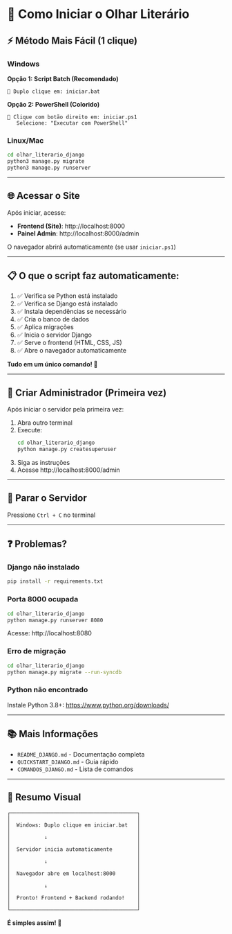 # 🚀 Como Iniciar o Olhar Literário

## ⚡ Método Mais Fácil (1 clique)

### Windows

**Opção 1: Script Batch (Recomendado)**
```
📁 Duplo clique em: iniciar.bat
```

**Opção 2: PowerShell (Colorido)**
```
📁 Clique com botão direito em: iniciar.ps1
   Selecione: "Executar com PowerShell"
```

### Linux/Mac
```bash
cd olhar_literario_django
python3 manage.py migrate
python3 manage.py runserver
```

---

## 🌐 Acessar o Site

Após iniciar, acesse:

- **Frontend (Site)**: http://localhost:8000
- **Painel Admin**: http://localhost:8000/admin

O navegador abrirá automaticamente (se usar `iniciar.ps1`)

---

## 📋 O que o script faz automaticamente:

1. ✅ Verifica se Python está instalado
2. ✅ Verifica se Django está instalado
3. ✅ Instala dependências se necessário
4. ✅ Cria o banco de dados
5. ✅ Aplica migrações
6. ✅ Inicia o servidor Django
7. ✅ Serve o frontend (HTML, CSS, JS)
8. ✅ Abre o navegador automaticamente

**Tudo em um único comando! 🎉**

---

## 🔑 Criar Administrador (Primeira vez)

Após iniciar o servidor pela primeira vez:

1. Abra outro terminal
2. Execute:
   ```bash
   cd olhar_literario_django
   python manage.py createsuperuser
   ```
3. Siga as instruções
4. Acesse http://localhost:8000/admin

---

## 🛑 Parar o Servidor

Pressione `Ctrl + C` no terminal

---

## ❓ Problemas?

### Django não instalado
```bash
pip install -r requirements.txt
```

### Porta 8000 ocupada
```bash
cd olhar_literario_django
python manage.py runserver 8080
```
Acesse: http://localhost:8080

### Erro de migração
```bash
cd olhar_literario_django
python manage.py migrate --run-syncdb
```

### Python não encontrado
Instale Python 3.8+: https://www.python.org/downloads/

---

## 📚 Mais Informações

- `README_DJANGO.md` - Documentação completa
- `QUICKSTART_DJANGO.md` - Guia rápido
- `COMANDOS_DJANGO.md` - Lista de comandos

---

## 🎯 Resumo Visual

```
┌─────────────────────────────────────────┐
│                                         │
│  Windows: Duplo clique em iniciar.bat   │
│                                         │
│           ↓                             │
│                                         │
│  Servidor inicia automaticamente        │
│                                         │
│           ↓                             │
│                                         │
│  Navegador abre em localhost:8000       │
│                                         │
│           ↓                             │
│                                         │
│  Pronto! Frontend + Backend rodando!    │
│                                         │
└─────────────────────────────────────────┘
```

**É simples assim! 🚀**
